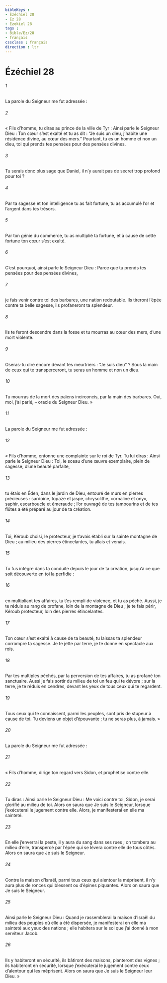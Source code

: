 ```yaml
---
bibleKeys : 
- Ézéchiel 28
- Ez 28
- Ezekiel 28
tags : 
- Bible/Ez/28
- français
cssclass : français
direction : ltr
---
```


# Ézéchiel 28

###### 1
La parole du Seigneur me fut adressée :
###### 2
« Fils d’homme, tu diras au prince de la ville de Tyr : Ainsi parle le Seigneur Dieu :
Ton cœur s’est exalté
et tu as dit : “Je suis un dieu,
j’habite une résidence divine,
au cœur des mers.”
Pourtant, tu es un homme et non un dieu,
toi qui prends tes pensées pour des pensées divines.
###### 3
Tu serais donc plus sage que Daniel,
il n’y aurait pas de secret trop profond pour toi ?
###### 4
Par ta sagesse et ton intelligence
tu as fait fortune,
tu as accumulé l’or et l’argent dans tes trésors.
###### 5
Par ton génie du commerce,
tu as multiplié ta fortune,
et à cause de cette fortune ton cœur s’est exalté.
###### 6
C’est pourquoi, ainsi parle le Seigneur Dieu :
Parce que tu prends tes pensées pour des pensées divines,
###### 7
je fais venir contre toi des barbares,
une nation redoutable.
Ils tireront l’épée contre ta belle sagesse,
ils profaneront ta splendeur.
###### 8
Ils te feront descendre dans la fosse
et tu mourras au cœur des mers,
d’une mort violente.
###### 9
Oseras-tu dire encore devant tes meurtriers :
“Je suis dieu” ?
Sous la main de ceux qui te transperceront,
tu seras un homme et non un dieu.
###### 10
Tu mourras de la mort des païens incirconcis,
par la main des barbares.
Oui, moi, j’ai parlé,
– oracle du Seigneur Dieu. »
###### 11
La parole du Seigneur me fut adressée :
###### 12
« Fils d’homme, entonne une complainte sur le roi de Tyr. Tu lui diras : Ainsi parle le Seigneur Dieu :
Toi, le sceau d’une œuvre exemplaire,
plein de sagesse, d’une beauté parfaite,
###### 13
tu étais en Éden, dans le jardin de Dieu,
entouré de murs en pierres précieuses :
sardoine, topaze et jaspe, chrysolithe, cornaline et onyx,
saphir, escarboucle et émeraude ;
l’or ouvragé de tes tambourins et de tes flûtes
a été préparé au jour de ta création.
###### 14
Toi, Kéroub choisi, le protecteur,
je t’avais établi sur la sainte montagne de Dieu ;
au milieu des pierres étincelantes, tu allais et venais.
###### 15
Tu fus intègre dans ta conduite depuis le jour de ta création,
jusqu’à ce que soit découverte en toi la perfidie :
###### 16
en multipliant tes affaires,
tu t’es rempli de violence, et tu as péché.
Aussi, je te réduis au rang de profane,
loin de la montagne de Dieu ;
je te fais périr, Kéroub protecteur,
loin des pierres étincelantes.
###### 17
Ton cœur s’est exalté à cause de ta beauté,
tu laissas ta splendeur corrompre ta sagesse.
Je te jette par terre,
je te donne en spectacle aux rois.
###### 18
Par tes multiples péchés,
par la perversion de tes affaires,
tu as profané ton sanctuaire.
Aussi je fais sortir du milieu de toi
un feu qui te dévore ;
sur la terre, je te réduis en cendres,
devant les yeux de tous ceux qui te regardent.
###### 19
Tous ceux qui te connaissent, parmi les peuples,
sont pris de stupeur à cause de toi.
Tu deviens un objet d’épouvante ;
tu ne seras plus, à jamais. »
###### 20
La parole du Seigneur me fut adressée :
###### 21
« Fils d’homme, dirige ton regard vers Sidon, et prophétise contre elle.
###### 22
Tu diras : Ainsi parle le Seigneur Dieu :
Me voici contre toi, Sidon,
je serai glorifié au milieu de toi.
Alors on saura que Je suis le Seigneur,
lorsque j’exécuterai le jugement contre elle.
Alors, je manifesterai en elle ma sainteté.
###### 23
En elle j’enverrai la peste,
il y aura du sang dans ses rues ;
on tombera au milieu d’elle, transpercé par l’épée
qui se lèvera contre elle de tous côtés.
Alors on saura que Je suis le Seigneur.
###### 24
Contre la maison d’Israël, parmi tous ceux qui alentour la méprisent, il n’y aura plus de ronces qui blessent ou d’épines piquantes. Alors on saura que Je suis le Seigneur.
###### 25
Ainsi parle le Seigneur Dieu : Quand je rassemblerai la maison d’Israël du milieu des peuples où elle a été dispersée, je manifesterai en elle ma sainteté aux yeux des nations ; elle habitera sur le sol que j’ai donné à mon serviteur Jacob.
###### 26
Ils y habiteront en sécurité, ils bâtiront des maisons, planteront des vignes ; ils habiteront en sécurité, lorsque j’exécuterai le jugement contre ceux d’alentour qui les méprisent. Alors on saura que Je suis le Seigneur leur Dieu. »
